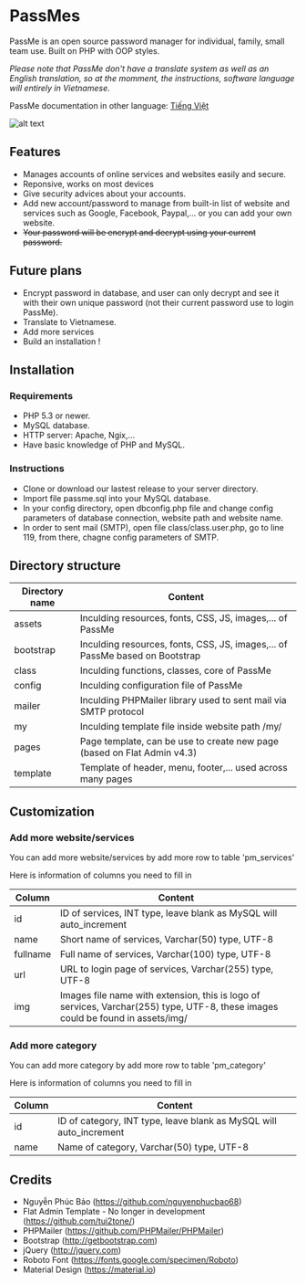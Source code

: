 # PassMes
PassMe is an open source password manager for individual, family, small team use. Built on PHP with OOP styles.

*Please note that PassMe don't have a translate system as well as an English translation, so at the momment, the instructions, software language will entirely in Vietnamese.*

PassMe documentation in other language: [Tiếng Việt](README_vi.md)

![alt text](http://i.imgur.com/XUQBm96.png "Ảnh chụp màn hình PassMe")

## Features
- Manages accounts of online services and websites easily and secure. 
- Reponsive, works on most devices
- Give security advices about your accounts.
- Add new account/password to manage from built-in list of website and services such as Google, Facebook, Paypal,... or you can add your own website.
- ~~Your password will be encrypt and decrypt using your current password.~~ 

## Future plans
 - Encrypt password in database, and user can only decrypt and see it with their own unique password (not their current password use to login PassMe).
 - Translate to Vietnamese.
 - Add more services
 - Build an installation ! 

## Installation
### Requirements 
- PHP 5.3 or newer.
- MySQL database.
- HTTP server: Apache, Ngix,...
- Have basic knowledge of PHP and MySQL.

### Instructions
- Clone or download our lastest release to your server directory.
- Import file passme.sql into your MySQL database.
- In your config directory, open dbconfig.php file and change config parameters of database connection, website path and website name.
- In order to sent mail (SMTP), open file class/class.user.php, go to line 119, from there, chagne config parameters of SMTP.

## Directory structure

| Directory name | Content |
| ------  | ----------------------------------------------------------------------------------------------------------------- |
| assets     | Inculding resources, fonts, CSS, JS, images,... of PassMe |
| bootstrap    | Inculding resources, fonts, CSS, JS, images,... of PassMe based on Bootstrap|
| class| Inculding functions, classes, core of PassMe |
| config     | Inculding configuration file of PassMe |
| mailer     | Inculding PHPMailer library used to sent mail via SMTP protocol   |
| my     | Inculding template file inside website path /my/   |
| pages     | Page template, can be use to create new page (based on Flat Admin v4.3)  |
| template   | Template of header, menu, footer,... used across many pages |

## Customization
### Add more website/services
You can add more website/services by add more row to table 'pm_services'

Here is information of columns you need to fill in

| Column | Content                                                                                                          |
| ------  | ----------------------------------------------------------------------------------------------------------------- |
| id      | ID of services, INT type, leave blank as MySQL will auto_increment                                                   |
| name    | Short name of services, Varchar(50) type, UTF-8                                                                 |
| fullname| Full name of services, Varchar(100) type, UTF-8                                                                  |
| url     | URL to login page of services, Varchar(255) type, UTF-8                                               |
| img     | Images file name with extension, this is logo of services, Varchar(255) type, UTF-8, these images could be found in assets/img/   |

### Add more category
You can add more category by add more row to table 'pm_category'

Here is information of columns you need to fill in

| Column | Content                                                                                                          |
| ------  | ----------------------------------------------------------------------------------------------------------------- |
| id      | ID of category, INT type, leave blank as MySQL will auto_increment                                                  |
| name    | Name of category, Varchar(50) type, UTF-8                                                                           |

## Credits 
- Nguyễn Phúc Bảo (https://github.com/nguyenphucbao68)
- Flat Admin Template - No longer in development (https://github.com/tui2tone/)
- PHPMailer (https://github.com/PHPMailer/PHPMailer)
- Bootstrap (http://getbootstrap.com)
- jQuery (http://jquery.com)
- Roboto Font (https://fonts.google.com/specimen/Roboto)
- Material Design (https://material.io)
 
